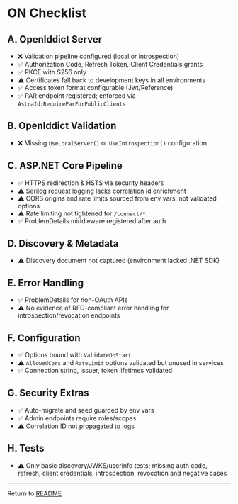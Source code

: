 # ON Checklist

## A. OpenIddict Server
- ❌ Validation pipeline configured (local or introspection)
- ✅ Authorization Code, Refresh Token, Client Credentials grants
- ✅ PKCE with S256 only
- ⚠ Certificates fall back to development keys in all environments
- ✅ Access token format configurable (Jwt/Reference)
- ✅ PAR endpoint registered; enforced via `AstraId:RequireParForPublicClients`

## B. OpenIddict Validation
- ❌ Missing `UseLocalServer()` or `UseIntrospection()` configuration

## C. ASP.NET Core Pipeline
- ✅ HTTPS redirection & HSTS via security headers
- ⚠ Serilog request logging lacks correlation id enrichment
- ⚠ CORS origins and rate limits sourced from env vars, not validated options
- ⚠ Rate limiting not tightened for `/connect/*`
- ✅ ProblemDetails middleware registered after auth

## D. Discovery & Metadata
- ⚠ Discovery document not captured (environment lacked .NET SDK)

## E. Error Handling
- ✅ ProblemDetails for non-OAuth APIs
- ⚠ No evidence of RFC-compliant error handling for introspection/revocation endpoints

## F. Configuration
- ✅ Options bound with `ValidateOnStart`
- ⚠ `AllowedCors` and `RateLimit` options validated but unused in services
- ✅ Connection string, issuer, token lifetimes validated

## G. Security Extras
- ✅ Auto-migrate and seed guarded by env vars
- ✅ Admin endpoints require roles/scopes
- ⚠ Correlation ID not propagated to logs

## H. Tests
- ⚠ Only basic discovery/JWKS/userinfo tests; missing auth code, refresh, client credentials, introspection, revocation and negative cases

---

Return to [README](README.md)
